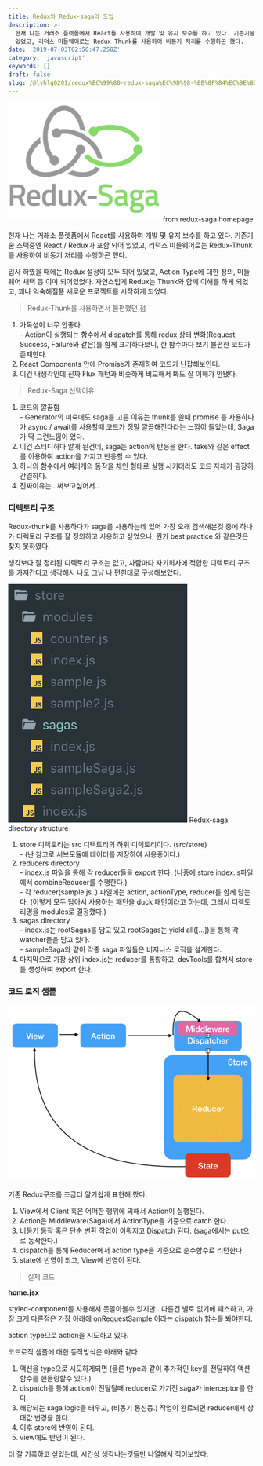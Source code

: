```yaml
---
title: Redux와 Redux-saga의 도입
description: >-
  현재 나는 거래소 플렛폼에서 React를 사용하여 개발 및 유지 보수를 하고 있다. 기존기술 스택중엔 React / Redux가 포함 되어
  있었고, 리덕스 미들웨어로는 Redux-Thunk를 사용하여 비동기 처리를 수행하곤 했다.
date: '2019-07-03T02:50:47.250Z'
category: 'javascript'
keywords: []
draft: false
slug: /@lyhlg0201/redux%EC%99%80-redux-saga%EC%9D%98-%EB%8F%84%EC%9E%85-2b065139d150
---
```


![from redux-saga homepage](img/0__xK12mGGrym1RJaNt.png)
from redux-saga homepage

현재 나는 거래소 플렛폼에서 React를 사용하여 개발 및 유지 보수를 하고 있다. 기존기술 스택중엔 React / Redux가 포함 되어 있었고, 리덕스 미들웨어로는 Redux-Thunk를 사용하여 비동기 처리를 수행하곤 했다.

입사 하였을 때에는 Redux 설정이 모두 되어 있었고, Action Type에 대한 정의, 미들웨어 채택 등 이미 되어있었다. 자연스럽게 Redux는 Thunk와 함께 이해를 하게 되었고, 꽤나 익숙해질쯤 새로운 프로젝트를 시작하게 되었다.

> Redux-Thunk를 사용하면서 불편했던 점

1.  가독성이 너무 안좋다.  
    \- Action이 실행되는 함수에서 dispatch를 통해 redux 상태 변화(Request, Success, Failure와 같은)를 함께 표기하다보니, 한 함수마다 보기 불편한 코드가 존재한다.
2.  React Components 안에 Promise가 존재하여 코드가 난잡해보인다.
3.  이건 내생각인데 진짜 Flux 패턴과 비슷하게 비교해서 봐도 잘 이해가 안됐다.

> Redux-Saga 선택이유

1.  코드의 깔끔함  
    \- Generator의 미숙에도 saga를 고른 이유는 thunk를 쓸때 promise 를 사용하다가 async / await를 사용할때 코드가 정말 깔끔해진다라는 느낌이 들었는데, Saga가 딱 그런느낌이 었다.
2.  이건 스터디하다 알게 된건데, saga는 action에 반응을 한다. take와 같은 effect를 이용하여 action을 가지고 반응할 수 있다.
3.  하나의 함수에서 여러개의 동작을 체인 형태로 실행 시키더라도 코드 자체가 굉장히 간결하다.
4.  진짜이유는.. 써보고싶어서..

### 디렉토리 구조

Redux-thunk를 사용하다가 saga를 사용하는데 있어 가장 오래 검색해본것 중에 하나가 디렉토리 구조를 잘 정의하고 사용하고 싶었으나, 뭔가 best practice 와 같은것은 찾지 못하였다.

생각보다 잘 정리된 디렉토리 구조는 없고, 사람마다 자기회사에 적합한 디렉토리 구조를 가져간다고 생각해서 나도 그냥 나 편한대로 구성해보았다.

![Redux-saga directory structure](img/1__0jwT1YvCX6UeVa9AtnFZ6w.png)
Redux-saga directory structure

1.  store 디렉토리는 src 디텍토리의 하위 디렉토리이다. (src/store)  
    \- (난 참고로 서브모듈에 데이터를 저장하여 사용중이다.)
2.  reducers directory  
    \- index.js 파일을 통해 각 reducer들을 export 한다. (나중에 store index.js파일에서 combineReducer를 수행한다.)  
    \- 각 reducer(sample.js..) 파일에는 action, actionType, reducer를 함께 담는다. (이렇게 모두 담아서 사용하는 패턴을 duck 패턴이라고 하는데, 그래서 디렉토리명을 modules로 결정했다.)
3.  sagas directory  
    \- index.js는 rootSagas를 담고 있고 rootSagas는 yield all(\[…\])을 통해 각 watcher들을 담고 있다.  
    \- sampleSaga와 같이 각종 saga 파일들은 비지니스 로직을 설계한다.
4.  마지막으로 가장 상위 index.js는 reducer를 통합하고, devTools를 합쳐서 store를 생성하여 export 한다.

### **코드 로직 샘플**

![](img/1__dwd2LwzdMy____KGxZaAky4g.png)

기존 Redux구조를 조금더 알기쉽게 표현해 봤다.

1.  View에서 Client 혹은 어떠한 행위에 의해서 Action이 실행된다.
2.  Action은 Middleware(Saga)에서 ActionType을 기준으로 catch 한다.
3.  비동기 동작 혹은 단순 변환 작업이 이뤄지고 Dispatch 된다. (saga에서는 put으로 동작한다.)
4.  dispatch를 통해 Reducer에서 action type을 기준으로 순수함수로 리턴한다.
5.  state에 반영이 되고, View에 반영이 된다.

> 실제 코드

**home.jsx**

styled-component를 사용해서 못알아볼수 있지만.. 다른건 별로 없기에 패스하고, 가장 크게 다른점은 가장 아래에 onRequestSample 이라는 dispatch 함수를 봐야한다.

action type으로 action을 시도하고 있다.

코드로직 샘플에 대한 동작방식은 아래와 같다.

1.  액션을 type으로 시도하게되면 (물론 type과 같이 추가적인 key를 전달하여 액션 함수를 핸들링할수 있다.)
2.  dispatch를 통해 action이 전달될때 reducer로 가기전 saga가 interceptor를 한다.
3.  해당되는 saga logic을 태우고, (비동기 통신등.) 작업이 완료되면 reducer에서 상태값 변경을 한다.
4.  이후 store에 반영이 된다.
5.  view에도 반영이 된다.

더 잘 기록하고 싶었는데, 시간상 생각나는것들만 나열해서 적어보았다.
